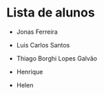 # Lista de alunos
- Jonas Ferreira
- Luis Carlos Santos
- Thiago Borghi Lopes Galvão
- Henrique




- Helen 

